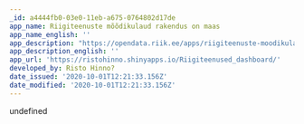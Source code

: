 ```yaml
---
_id: a4444fb0-03e0-11eb-a675-0764802d17de
app_name: Riigiteenuste mõõdikulaud rakendus on maas
app_name_english: ''
app_description: "https://opendata.riik.ee/apps/riigiteenuste-moodikulaud/\r\n\r\nRakenduse R shiny link aadressil https://ristohinno.shinyapps.io/Riigiteenused_dashboard/ on maas."
app_description_english: ''
app_url: 'https://ristohinno.shinyapps.io/Riigiteenused_dashboard/'
developed_by: Risto Hinno?
date_issued: '2020-10-01T12:21:33.156Z'
date_modified: '2020-10-01T12:21:33.156Z'
---
```

undefined
